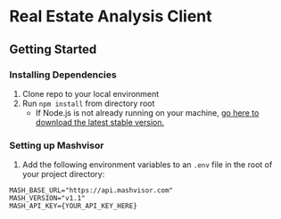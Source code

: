 # Real Estate Analysis Client

## Getting Started

### Installing Dependencies
1. Clone repo to your local environment
2. Run `npm install` from directory root
    - If Node.js is not already running on your machine, [go here to download the latest stable version.](https://nodejs.org/en/)

### Setting up Mashvisor
1. Add the following environment variables to an `.env` file in the root of your project directory:
```
MASH_BASE_URL="https://api.mashvisor.com"
MASH_VERSION="v1.1"
MASH_API_KEY={YOUR_API_KEY_HERE}
```